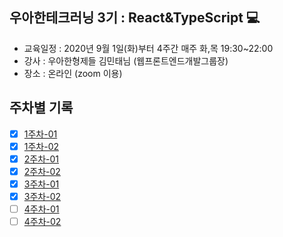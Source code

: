 ## 우아한테크러닝 3기 : React&TypeScript 💻

* 교육일정 : 2020년 9월 1일(화)부터 4주간 매주 화,목 19:30~22:00
* 강사 : 우아한형제들 김민태님 (웹프론트엔드개발그룹장)
* 장소 : 온라인 (zoom 이용)

## 주차별 기록
- [x] [1주차-01](https://github.com/soongyu/woowa-tech-learning-react-typescript/blob/master/week01-1.md)
- [x] [1주차-02](https://github.com/soongyu/woowa-tech-learning-react-typescript/blob/master/week01-2.md)
- [x] [2주차-01](https://github.com/soongyu/woowa-tech-learning-react-typescript/blob/master/week02-1.md)
- [x] [2주차-02](https://github.com/soongyu/woowa-tech-learning-react-typescript/blob/master/week02-2.md)
- [x] [3주차-01](https://github.com/soongyu/woowa-tech-learning-react-typescript/blob/master/week03-1.md)
- [x] [3주차-02](https://github.com/soongyu/woowa-tech-learning-react-typescript/blob/master/week03-2.md)
- [ ] [4주차-01]()
- [ ] [4주차-02]()
